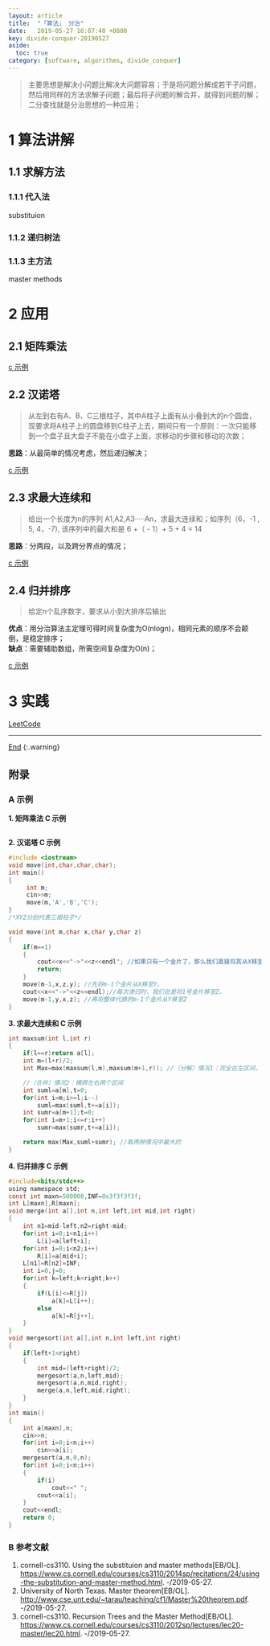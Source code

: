 ```yaml
---
layout: article
title:  "「算法」 分治"
date:   2019-05-27 16:07:40 +0800
key: divide-conquer-20190527
aside:
  toc: true
category: [software, algorithms, divide_conquer]
---
```

<span id='head'></span>
>主要思想是解决小问题比解决大问题容易；于是将问题分解成若干子问题，然后用同样的方法求解子问题；最后将子问题的解合并，就得到问题的解；  
二分查找就是分治思想的一种应用；    

<!--more-->  

# 1 算法讲解
## 1.1 求解方法
### 1.1.1 代入法
substituion  

### 1.1.2 递归树法


### 1.1.3 主方法
master methods    

# 2 应用
## 2.1 矩阵乘法

[c 示例](#matrix_multiply_c)   

## 2.2 汉诺塔
>从左到右有A、B、C三根柱子，其中A柱子上面有从小叠到大的n个圆盘，现要求将A柱子上的圆盘移到C柱子上去，期间只有一个原则：一次只能移到一个盘子且大盘子不能在小盘子上面，求移动的步骤和移动的次数；   

**思路**：从最简单的情况考虑，然后递归解决；   

[c 示例](#Hannota_c)   

## 2.3 求最大连续和
>给出一个长度为n的序列 A1,A2,A3·····An，求最大连续和；如序列（6，-1 , 5, 4，-7), 该序列中的最大和是 6 +（ - 1）+ 5 + 4 = 14    

**思路**：分两段，以及跨分界点的情况；   

[c 示例](#maxsum_c)   

## 2.4 归并排序
>给定n个乱序数字，要求从小到大排序后输出   

**优点**：用分治算法主定理可得时间复杂度为O(nlogn)，相同元素的顺序不会颠倒，是稳定排序；   
**缺点**：需要辅助数组，所需空间复杂度为O(n)；   

[c 示例](#mergesort_c)   


# 3 实践
[LeetCode](/ai/algorithms/divide_conquer/leetcode/2019/05/27/divide_conquer.html)


-------------------  
[End](#head)
{:.warning}  



## 附录
### A 示例
<span id="matrix_multiply_c">**1. 矩阵乘法 C 示例**</span>   
```c
```

<span id="Hannota_c">**2. 汉诺塔 C 示例**</span>   
```c
#include <iostream>
void move(int,char,char,char);
int main()
{    
     int m;
     cin>>m;
     move(m,'A','B','C');
}
/*XYZ分别代表三根柱子*/

void move(int m,char x,char y,char z)
{    
    if(m==1)    
    {        
        cout<<x<<"->"<<z<<endl"; //如果只有一个金片了，那么我们直接将其从X移至Z即可。        
        return;    
    }    
    move(m-1,x,z,y); //先将m-1个金片从X移至Y。    
    cout<<x<<"->"<<z<<endl);//每次递归时，我们总是将1号金片移至Z。    
    move(m-1,y,x,z); //再将整体代换的m-1个金片从Y移至Z
}
```

<span id="maxsum_c">**3. 求最大连续和 C 示例**</span>   
```c
int maxsum(int l,int r)
{
    if(l==r)return a[l];
    int m=(l+r)/2;
    int Max=max(maxsum(l,m),maxsum(m+1,r)); //（分解）情况1：完全在左区间，或者完全在右区间

    //（合并）情况2：横跨左右两个区间
    int suml=a[m],t=0;
    for(int i=m;i>=l;i--)
        suml=max(suml,t+=a[i]);
    int sumr=a[m+1];t=0;
    for(int i=m+1;i<=r;i++)
        sumr=max(sumr,t+=a[i]);

    return max(Max,suml+sumr); //取两种情况中最大的
}
```

<span id="mergesort_c">**4. 归并排序 C 示例**</span>   
```c
#include<bits/stdc++>
using namespace std;
const int maxn=500000,INF=0x3f3f3f3f;
int L[maxn],R[maxn];
void merge(int a[],int n,int left,int mid,int right)
{
    int n1=mid-left,n2=right-mid;
    for(int i=0;i<n1;i++)
        L[i]=a[left+i];
    for(int i=0;i<n2;i++)
        R[i]=a[mid+i];
    L[n1]=R[n2]=INF;
    int i=0,j=0;
    for(int k=left;k<right;k++)
    {
        if(L[i]<=R[j])
            a[k]=L[i++];
        else
            a[k]=R[j++];
    }
}
void mergesort(int a[],int n,int left,int right)
{
    if(left+1<right)
    {
        int mid=(left+right)/2;
        mergesort(a,n,left,mid);
        mergesort(a,n,mid,right);
        merge(a,n,left,mid,right);
    }
}
int main()
{
    int a[maxn],n;
    cin>>n;
    for(int i=0;i<n;i++)
        cin>>a[i];
    mergesort(a,n,0,n);
    for(int i=0;i<n;i++)
    {
        if(i)
            cout<<" ";
        cout<<a[i];
    }
    cout<<endl;
    return 0;
}
```



### B 参考文献  
1. cornell-cs3110. Using the substituion and master methods[EB/OL]. <https://www.cs.cornell.edu/courses/cs3110/2014sp/recitations/24/using-the-substitution-and-master-method.html>. -/2019-05-27.   
1. University of North Texas. Master theorem[EB/OL]. <http://www.cse.unt.edu/~tarau/teaching/cf1/Master%20theorem.pdf>. -/2019-05-27.    
1. cornell-cs3110. Recursion Trees and the Master Method[EB/OL]. <https://www.cs.cornell.edu/courses/cs3110/2012sp/lectures/lec20-master/lec20.html>. -/2019-05-27.     
